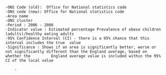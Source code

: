 	-ONS Code (old):  Office for National statistics code
	-ONS code (new): Office for National statistics code
	-Area name
	-ONS cluster
	-Period : 2006 - 2008
	-Indicator value : Estimated percentage Prevalence of obese children (adults)/healthy eating adults 
	-95% Confidence Interval (CI) - there is a 95% chance that this 	interval includes the true 	value
	-Significance : Shows if an area is significantly better, worse or 	not significantly different than the England average, based on 	whether the 		England average value is included within the 95% CI of the local value

		-